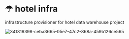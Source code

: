# ☂ hotel infra

infrastructure provisioner for hotel data warehouse project

![341819398-ceba3665-05e7-47c2-868a-459b126ce565](https://github.com/ppkgtmm/hotel-infra/assets/57994731/d30a296f-b2f5-46b6-a8e8-be5d104bdfb7)


